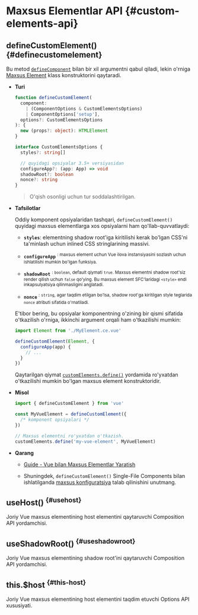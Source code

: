 # Maxsus Elementlar API {#custom-elements-api}

## defineCustomElement() {#definecustomelement}

Bu metod [`defineComponent`](#definecomponent) bilan bir xil argumentni qabul qiladi, lekin o'rniga [Maxsus Element](https://developer.mozilla.org/en-US/docs/Web/Web_Components/Using_custom_elements) klass konstruktorini qaytaradi.

- **Turi**

  ```ts
  function defineCustomElement(
    component:
      | (ComponentOptions & CustomElementsOptions)
      | ComponentOptions['setup'],
    options?: CustomElementsOptions
  ): {
    new (props?: object): HTMLElement
  }

  interface CustomElementsOptions {
    styles?: string[]

    // quyidagi opsiyalar 3.5+ versiyasidan
    configureApp?: (app: App) => void
    shadowRoot?: boolean
    nonce?: string
  }
  ```

  > O'qish osonligi uchun tur soddalashtirilgan.

- **Tafsilotlar**

  Oddiy komponent opsiyalaridan tashqari, `defineCustomElement()` quyidagi maxsus elementlarga xos opsiyalarni ham qo'llab-quvvatlaydi:

  - **`styles`**: elementning shadow root'iga kiritilishi kerak bo'lgan CSS'ni ta'minlash uchun inlined CSS stringlarining massivi.

  - **`configureApp`** <sup class="vt-badge" data-text="3.5+"/>: maxsus element uchun Vue ilova instansiyasini sozlash uchun ishlatilishi mumkin bo'lgan funksiya.

  - **`shadowRoot`** <sup class="vt-badge" data-text="3.5+"/>: `boolean`, default qiymati `true`. Maxsus elementni shadow root'siz render qilish uchun `false` qo'ying. Bu maxsus element SFC'laridagi `<style>` endi inkapsulyatsiya qilinmasligini anglatadi.

  - **`nonce`** <sup class="vt-badge" data-text="3.5+"/>: `string`, agar taqdim etilgan bo'lsa, shadow root'ga kiritilgan style teglarida `nonce` atributi sifatida o'rnatiladi.

  E'tibor bering, bu opsiyalar komponentning o'zining bir qismi sifatida o'tkazilish o'rniga, ikkinchi argument orqali ham o'tkazilishi mumkin:

  ```js
  import Element from './MyElement.ce.vue'

  defineCustomElement(Element, {
    configureApp(app) {
      // ...
    }
  })
  ```

  Qaytarilgan qiymat [`customElements.define()`](https://developer.mozilla.org/en-US/docs/Web/API/CustomElementRegistry/define) yordamida ro'yxatdan o'tkazilishi mumkin bo'lgan maxsus element konstruktoridir.

- **Misol**

  ```js
  import { defineCustomElement } from 'vue'

  const MyVueElement = defineCustomElement({
    /* komponent opsiyalari */
  })

  // Maxsus elementni ro'yxatdan o'tkazish.
  customElements.define('my-vue-element', MyVueElement)
  ```

- **Qarang**

  - [Guide - Vue bilan Maxsus Elementlar Yaratish](/guide/extras/web-components#building-custom-elements-with-vue)

  - Shuningdek, `defineCustomElement()` Single-File Components bilan ishlatilganda [maxsus konfiguratsiya](/guide/extras/web-components#sfc-as-custom-element) talab qilinishini unutmang.

## useHost() <sup class="vt-badge" data-text="3.5+"/> {#usehost}

Joriy Vue maxsus elementining host elementini qaytaruvchi Composition API yordamchisi.

## useShadowRoot() <sup class="vt-badge" data-text="3.5+"/> {#useshadowroot}

Joriy Vue maxsus elementining shadow root'ini qaytaruvchi Composition API yordamchisi.

## this.$host <sup class="vt-badge" data-text="3.5+"/> {#this-host}

Joriy Vue maxsus elementining host elementini taqdim etuvchi Options API xususiyati.
